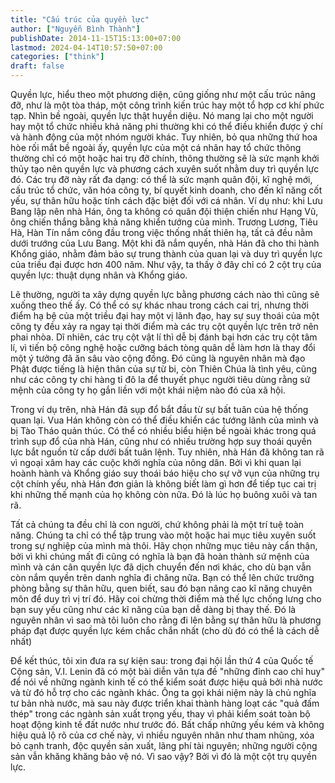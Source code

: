 ```yaml
---
title: "Cấu trúc của quyền lực"
author: ["Nguyễn Bình Thành"]
publishDate: 2014-11-15T15:13:00+07:00
lastmod: 2024-04-14T10:57:50+07:00
categories: ["think"]
draft: false
---
```


Quyền lực, hiểu theo một phương diện, cũng giống như một cấu trúc nâng
đỡ, như là một tòa tháp, một công trình kiến trúc hay một tổ hợp cơ khí
phức tạp. Nhìn bề ngoài, quyền lực thật huyền diệu. Nó mang lại cho một
người hay một tổ chức nhiều khả năng phi thường khi có thể điều khiển
được ý chí và hành động của một nhóm người khác. Tuy nhiên, bỏ qua những
thứ hoa hòe rối mắt bề ngoài ấy, quyền lực của một cá nhân hay tổ chức
thông thường chỉ có một hoặc hai trụ đỡ chính, thông thường sẽ là sức
mạnh khởi thủy tạo nên quyền lực và phương cách xuyên suốt nhằm duy trì
quyền lực đó. Các trụ đỡ này rất đa dạng: có thể là sức mạnh quân đội,
kĩ nghệ mới, cấu trúc tổ chức, văn hóa công ty, bí quyết kinh doanh, cho
đến kĩ năng cốt yếu, sự thân hữu hoặc tính cách đặc biệt đối với cá
nhân. Ví dụ như: khi Lưu Bang lập nên nhà Hán, ông ta không có quân đội
thiện chiến như Hạng Vũ, ông chiến thắng bằng khả năng khiển tướng của
mình. Trương Lương, Tiêu Hà, Hàn Tín nắm công đầu trong việc thống nhất
thiên hạ, tất cả đều nằm dưới trướng của Lưu Bang. Một khi đã nắm quyền,
nhà Hán đã cho thi hành Khổng giáo, nhằm đảm bảo sự trung thành của quan
lại và duy trì quyền lực của triều đại được hơn 400 năm. Như vậy, ta
thấy ở đây chỉ có 2 cột trụ của quyền lực: thuật dụng nhân và Khổng
giáo.

Lẽ thường, người ta xây dựng quyền lực bằng phương cách nào thì cũng sẽ
xuống theo thế ấy. Có thể có sự khác nhau trong cách cai trị, nhưng thời
điểm hạ bệ của một triều đại hay một vị lãnh đạo, hay sự suy thoái của
một công ty đều xảy ra ngay tại thời điểm mà các trụ cột quyền lực trên
trở nên phai nhòa. Dĩ nhiên, các trụ cột vật lí thì dễ bị đánh bại hơn
các trụ cột tâm lí, vì tiến bộ công nghệ hoặc cưỡng bách tòng quân dễ
làm hơn là thay đổi một ý tưởng đã ăn sâu vào cộng đồng. Đó cũng là
nguyên nhân mà đạo Phật được tiếng là hiện thân của sự từ bi, còn Thiên
Chúa là tình yêu, cũng như các công ty chi hàng tỉ đô la để thuyết phục
người tiêu dùng rằng sứ mệnh của công ty họ gắn liền với một khái niệm
nào đó của xã hội.

Trong ví dụ trên, nhà Hán đã sụp đổ bắt đầu từ sự bất tuân của hệ thống
quan lại. Vua Hán không còn có thể điều khiển các tướng lãnh của mình và
bị Tào Tháo quản thúc. Có thể có nhiều biểu hiện bề ngoài khác trong quá
trình sụp đổ của nhà Hán, cũng như có nhiều trường hợp suy thoái quyền
lực bắt nguồn từ cấp dưới bất tuân lệnh. Tuy nhiên, nhà Hán đã không tan
rã vì ngoại xâm hay các cuộc khởi nghĩa của nông dân. Bởi vì khi quan
lại hoành hành và Khổng giáo suy thoái báo hiệu cho sự vỡ vụn của những
trụ cột chính yếu, nhà Hán đơn giản là không biết làm gì hơn để tiếp tục
cai trị khi những thế mạnh của họ không còn nữa. Đó là lúc họ buông xuôi
và tan rã.

Tất cả chúng ta đều chỉ là con người, chứ không phải là một trí tuệ toàn
năng. Chúng ta chỉ có thể tập trung vào một hoặc hai mục tiêu xuyên suốt
trong sự nghiệp của mình mà thôi. Hãy chọn những mục tiêu này cẩn thận,
bởi vì khi chúng mất đi cũng có nghĩa là bạn đã hoàn thành sứ mệnh của
mình và cán cân quyền lực đã dịch chuyển đến nơi khác, cho dù bạn vẫn
còn nắm quyền trên danh nghĩa đi chăng nữa. Bạn có thể lên chức trưởng
phòng bằng sự thân hữu, quen biết, sau đó bạn nâng cao kĩ năng chuyên
môn để duy trì vị trí đó. Hãy coi chừng thời điểm mà thế lực chống lưng
cho bạn suy yếu cũng như các kĩ năng của bạn dễ dàng bị thay thế. Đó là
nguyên nhân vì sao mà tôi luôn cho rằng đi lên bằng sự thân hữu là
phương pháp đạt được quyền lực kém chắc chắn nhất (cho dù đó có thể là
cách dễ nhất)

Để kết thúc, tôi xin đưa ra sự kiện sau: trong đại hội lần thứ 4 của
Quốc tế Cộng sản, V.I. Lenin đã có một bài diễn văn tựa đề "những đỉnh
cao chỉ huy" để nói về những ngành kinh tế có thể kiểm soát được hiệu
quả bởi nhà nước và từ đó hỗ trợ cho các ngành khác. Ông ta gọi khái
niệm này là chủ nghĩa tư bản nhà nước, mà sau này được triển khai thành
hàng loạt các "quả đấm thép" trong các ngành sản xuất trọng yếu, thay vì
phải kiểm soát toàn bộ hoạt động kinh tế đất nước như trước đó. Bất chấp
những yếu kém và không hiệu quả lộ rõ của cơ chế này, vì nhiều nguyên
nhân như tham nhũng, xóa bỏ cạnh tranh, độc quyền sản xuất, lãng phí tài
nguyên; những người cộng sản vẫn khăng khăng bảo vệ nó. Vì sao vậy? Bởi
vì đó là một cột trụ quyền lực.
